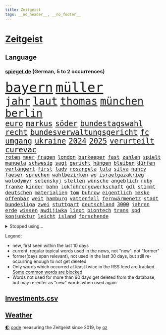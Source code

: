 ```yaml
---
title: Zeitgeist
tags: __no_header__, __no_footer__
---
```


# [Zeitgeist](https://oliz.io/zeitgeist/)

## Language

<h3><a href="https://www.spiegel.de" target="_blank">spiegel.de</a> (German, 5 to 2 occurrences)</h3>
<p style="font-family:monospace">
<span style="font-size:32pt"><a href="news_links.html#bayern" class="current">bayern</a></span>
<span style="font-size:32pt"><a href="news_links.html#müller" class="current">müller</a></span>
<br>
<span style="font-size:25pt"><a href="news_links.html#jahr" class="current">jahr</a></span>
<span style="font-size:25pt"><a href="news_links.html#laut" class="current">laut</a></span>
<span style="font-size:25pt"><a href="news_links.html#thomas" class="current">thomas</a></span>
<span style="font-size:25pt"><a href="news_links.html#münchen" class="current">münchen</a></span>
<span style="font-size:25pt"><a href="news_links.html#berlin" class="current">berlin</a></span>
<br>
<span style="font-size:18pt"><a href="news_links.html#euro" class="current">euro</a></span>
<span style="font-size:18pt"><a href="news_links.html#markus" class="current">markus</a></span>
<span style="font-size:18pt"><a href="news_links.html#söder" class="current">söder</a></span>
<span style="font-size:18pt"><a href="news_links.html#bundestagswahl" class="current">bundestagswahl</a></span>
<span style="font-size:18pt"><a href="news_links.html#recht" class="current">recht</a></span>
<span style="font-size:18pt"><a href="news_links.html#bundesverwaltungsgericht" class="current">bundesverwaltungsgericht</a></span>
<span style="font-size:18pt"><a href="news_links.html#fc" class="current">fc</a></span>
<span style="font-size:18pt"><a href="news_links.html#umgang" class="current">umgang</a></span>
<span style="font-size:18pt"><a href="news_links.html#ukraine" class="current">ukraine</a></span>
<span style="font-size:18pt"><a href="news_links.html#2024" class="current">2024</a></span>
<span style="font-size:18pt"><a href="news_links.html#2025" class="current">2025</a></span>
<span style="font-size:18pt"><a href="news_links.html#verurteilt" class="current">verurteilt</a></span>
<span style="font-size:18pt"><a href="news_links.html#curevac" class="new">curevac</a></span>
<br>
<span style="font-size:12pt"><a href="news_links.html#roten" class="current">roten</a></span>
<span style="font-size:12pt"><a href="news_links.html#meer" class="current">meer</a></span>
<span style="font-size:12pt"><a href="news_links.html#fragen" class="current">fragen</a></span>
<span style="font-size:12pt"><a href="news_links.html#london" class="current">london</a></span>
<span style="font-size:12pt"><a href="news_links.html#barkeeper" class="new">barkeeper</a></span>
<span style="font-size:12pt"><a href="news_links.html#fast" class="current">fast</a></span>
<span style="font-size:12pt"><a href="news_links.html#zahlen" class="current">zahlen</a></span>
<span style="font-size:12pt"><a href="news_links.html#spielt" class="current">spielt</a></span>
<span style="font-size:12pt"><a href="news_links.html#manuela" class="current">manuela</a></span>
<span style="font-size:12pt"><a href="news_links.html#schwesig" class="current">schwesig</a></span>
<span style="font-size:12pt"><a href="news_links.html#sagt" class="current">sagt</a></span>
<span style="font-size:12pt"><a href="news_links.html#gericht" class="current">gericht</a></span>
<span style="font-size:12pt"><a href="news_links.html#hängen" class="current">hängen</a></span>
<span style="font-size:12pt"><a href="news_links.html#bleiben" class="current">bleiben</a></span>
<span style="font-size:12pt"><a href="news_links.html#dürfen" class="current">dürfen</a></span>
<span style="font-size:12pt"><a href="news_links.html#verlängert" class="current">verlängert</a></span>
<span style="font-size:12pt"><a href="news_links.html#first" class="current">first</a></span>
<span style="font-size:12pt"><a href="news_links.html#lady" class="current">lady</a></span>
<span style="font-size:12pt"><a href="news_links.html#rosangela" class="new">rosangela</a></span>
<span style="font-size:12pt"><a href="news_links.html#lula" class="current">lula</a></span>
<span style="font-size:12pt"><a href="news_links.html#silva" class="current">silva</a></span>
<span style="font-size:12pt"><a href="news_links.html#nancy" class="current">nancy</a></span>
<span style="font-size:12pt"><a href="news_links.html#faeser" class="current">faeser</a></span>
<span style="font-size:12pt"><a href="news_links.html#sprechen" class="current">sprechen</a></span>
<span style="font-size:12pt"><a href="news_links.html#wahlbezirken" class="new">wahlbezirken</a></span>
<span style="font-size:12pt"><a href="news_links.html#wo" class="current">wo</a></span>
<span style="font-size:12pt"><a href="news_links.html#israelgazakrieg" class="current">israelgazakrieg</a></span>
<span style="font-size:12pt"><a href="news_links.html#wolodymyr" class="current">wolodymyr</a></span>
<span style="font-size:12pt"><a href="news_links.html#selenskyj" class="current">selenskyj</a></span>
<span style="font-size:12pt"><a href="news_links.html#stellen" class="current">stellen</a></span>
<span style="font-size:12pt"><a href="news_links.html#wünsche" class="current">wünsche</a></span>
<span style="font-size:12pt"><a href="news_links.html#angeblich" class="current">angeblich</a></span>
<span style="font-size:12pt"><a href="news_links.html#ruby" class="new">ruby</a></span>
<span style="font-size:12pt"><a href="news_links.html#franke" class="new">franke</a></span>
<span style="font-size:12pt"><a href="news_links.html#kinder" class="current">kinder</a></span>
<span style="font-size:12pt"><a href="news_links.html#bahn" class="current">bahn</a></span>
<span style="font-size:12pt"><a href="news_links.html#lokführergewerkschaft" class="current">lokführergewerkschaft</a></span>
<span style="font-size:12pt"><a href="news_links.html#gdl" class="current">gdl</a></span>
<span style="font-size:12pt"><a href="news_links.html#stimmt" class="current">stimmt</a></span>
<span style="font-size:12pt"><a href="news_links.html#deutschen" class="current">deutschen</a></span>
<span style="font-size:12pt"><a href="news_links.html#materialien" class="new">materialien</a></span>
<span style="font-size:12pt"><a href="news_links.html#tom" class="current">tom</a></span>
<span style="font-size:12pt"><a href="news_links.html#buhrow" class="new">buhrow</a></span>
<span style="font-size:12pt"><a href="news_links.html#eigentlich" class="current">eigentlich</a></span>
<span style="font-size:12pt"><a href="news_links.html#maske" class="current">maske</a></span>
<span style="font-size:12pt"><a href="news_links.html#offenbar" class="current">offenbar</a></span>
<span style="font-size:12pt"><a href="news_links.html#weit" class="current">weit</a></span>
<span style="font-size:12pt"><a href="news_links.html#hamburg" class="current">hamburg</a></span>
<span style="font-size:12pt"><a href="news_links.html#vattenfall" class="new">vattenfall</a></span>
<span style="font-size:12pt"><a href="news_links.html#fernwärmenetz" class="new">fernwärmenetz</a></span>
<span style="font-size:12pt"><a href="news_links.html#stadt" class="current">stadt</a></span>
<span style="font-size:12pt"><a href="news_links.html#bundesliga" class="current">bundesliga</a></span>
<span style="font-size:12pt"><a href="news_links.html#zwei" class="current">zwei</a></span>
<span style="font-size:12pt"><a href="news_links.html#stuttgart" class="current">stuttgart</a></span>
<span style="font-size:12pt"><a href="news_links.html#deutschland" class="current">deutschland</a></span>
<span style="font-size:12pt"><a href="news_links.html#3000" class="current">3000</a></span>
<span style="font-size:12pt"><a href="news_links.html#jahren" class="current">jahren</a></span>
<span style="font-size:12pt"><a href="news_links.html#erde" class="current">erde</a></span>
<span style="font-size:12pt"><a href="news_links.html#wissen" class="current">wissen</a></span>
<span style="font-size:12pt"><a href="news_links.html#awdijiwka" class="current">awdijiwka</a></span>
<span style="font-size:12pt"><a href="news_links.html#liegt" class="current">liegt</a></span>
<span style="font-size:12pt"><a href="news_links.html#biontech" class="new">biontech</a></span>
<span style="font-size:12pt"><a href="news_links.html#trans" class="current">trans</a></span>
<span style="font-size:12pt"><a href="news_links.html#spd" class="current">spd</a></span>
<span style="font-size:12pt"><a href="news_links.html#konjunktur" class="current">konjunktur</a></span>
<span style="font-size:12pt"><a href="news_links.html#leicht" class="current">leicht</a></span>
<span style="font-size:12pt"><a href="news_links.html#island" class="current">island</a></span>
<span style="font-size:12pt"><a href="news_links.html#forschende" class="current">forschende</a></span>
</p>
<details>
<summary>Stopped using...</summary>
<p class="former" style="font-size:12pt">
atmosphäre(1153) polizist(1153) vergeben(1153) völlig(1153) april(1152) kurzem(1152) twitter(1152) aufgeben(1151) diskutieren(1151) registriert(1151) welchem(1151) aufgerufen(1150) beobachtet(1150) heftig(1150) nötig(1150) untersagt(1150) verweigert(1150) gründer(1149) mannes(1149) prüfung(1149) weltweiten(1149) zuversicht(1149) beamte(1148) eskalation(1148) fuß(1148) gestohlen(1148) gutachten(1148) umfeld(1148) wege(1148) ziemlich(1148) abgang(1147) berichterstattung(1147) engagement(1147) gefasst(1147) geholfen(1147) meldete(1147) schaltet(1147) vermutlich(1147) verurteilte(1147) 2000(1146) armut(1146) aussicht(1146) dementiert(1146) dominiert(1146) landen(1146) stimme(1146) strafen(1146) unbekannten(1146) and(1145) berühmt(1145) dauerhaft(1145) demokraten(1145) klimaneutral(1145) saudiarabien(1145) uhr(1145) zverev(1145) frankfurter(1144) präsentieren(1144) spanier(1144) stich(1144) überwinden(1144) bedenken(1143) enttäuscht(1143) mahnt(1143) queen(1143) stürmer(1143) verschoben(1143) öffnen(1143) betreiber(1142) facebook(1142) kalifornien(1142) nutzer(1142) endgültig(1141) kämpfer(1141) leute(1141) lüge(1141) verändern(1141) wies(1141) deutet(1139) vorsprung(1139) appell(1137) bekämpfen(1137) hubertus(1137) islamischen(1137) august(1136) besuchen(1136) nord(1136) üben(1136) distanz(1135) entscheidenden(1135) ii(1135) siegen(1135) kindes(1134) tokio(1134) william(1133) belegen(1132) streitet(1131) betont(1128) euparlament(1128) februar(1128) herr(1128) beschlagnahmt(1126) porsche(1126) königin(1125) ausrüstung(1124) erwischt(1122) dein(1121) holte(1120) journalist(1120) museum(1120) eigenes(1119) teilnahme(1119) ämter(1118) apps(1116) niedrig(1115) besteht(1108) georg(1107) uhaft(1107) staatlichen(1101) elizabeth(1097) mängel(1085) gelangen(1084) westliche(1042) carlos(1007) notstand(1001) long(974) unis(966) angebote(965) werte(956) lediglich(926) waldbrände(920) lehren(911) kolumbien(903) flohen(902) zerstörte(888) auswärtige(885) ohnehin(884) djoković(881) kroatien(881) grundsätzlich(879) superstars(857) weibliche(846) zerstörten(845) musks(839) ali(830) mike(820) preiserhöhungen(811) getöteten(807) gehälter(806) hawaii(806) irritiert(806) medwedew(795) ruhestand(785) rwe(780) empfehlen(778) energiekosten(778) hendrik(775) volksverhetzung(772) rosa(769) russisches(753) kürzer(744) gewaltsamen(740) geringer(739) schärfere(735) laura(732) einfacher(731) energiekonzern(729) mache(728) lehrerinnen(724) einziger(722) kretschmann(720) sank(720) lieferung(717) öffentlichrechtlichen(717) angekündigte(715) pink(714) kriegs(713) kanzlers(708) einrichtungen(702) propaganda(701) inhalte(692) trockenheit(689) desto(687) großbrand(680) explosionen(677) filmemacher(673) journalismus(670) westens(665) 40000(654) absagen(638) fluss(636) unmittelbar(634) besetzte(630) hochrangigen(627) nebenbei(627) todes(623) töchter(622) bewusst(613) kalt(602) bezeichnen(600) zugänglich(594) auslöser(593) drohe(593) anschuldigungen(590) haare(589) vermisster(583) recherchen(581) verhängnis(575) erfurt(570) el(566) gefällt(566) 1200(561) besitzt(561) mordfall(561) zunahme(556) ramelow(542) verheerend(542) idol(539) grundschule(538) 54(537) irgendwann(534) valley(534) 86(533) vermissten(532) neustart(528) thüringens(528) ängste(522) geschichtenewsletter(518) demenz(515) kostete(513) erdbeben(509) vernichtet(509) landwirtschaft(506) erlegen(504) scheiterten(496) effekt(490) fronten(490) tode(487) erhielten(484) offenlegen(484) notruf(481) werben(479) weltgrößten(478) beseitigt(475) bellingham(467) jude(467) tobias(465) ukrainerusslandnews(465) größeres(462) jüngst(458) klettert(455) bussen(452) gerechtfertigt(451) konten(448) fortschritt(441) beobachter(439) ausgestattet(438) winzer(434) spiegelrecherche(432) kurzen(424) standard(422) entführen(420) immobilienkonzern(420) direktor(418) carter(413) knappe(413) kocht(413) ausgegeben(410) angewiesen(407) baustellen(399) eric(390) gleise(386) as(385) transportiert(383) ausharren(382) adolf(377) trotzen(376) 4(375) serben(374) singt(374) ausgabe(369) siemens(368) wechselte(368) verdoppeln(367) skepsis(365) roland(363) steigern(363) 1991(362) interviews(362) saarlouis(362) verbannt(357) supermarkt(356) begleitung(354) traut(352) opfers(351) erheblichen(350) wiener(348) hürde(346) kandidieren(346) pedro(346) steine(346) leblos(344) aufgefallen(340) gelder(336) lockt(336) bruchteil(335) einkaufszentrum(335) nhl(335) sensation(334) viertagewoche(334) aggressiv(333) genehmigungen(333) nepal(333) geschadet(329) überflüssig(329) amtsantritt(328) geschwister(328) christdemokraten(326) prozesse(325) ausstand(324) forscherteam(324) immobilienpreise(322) djirsarai(321) fdpgeneralsekretär(321) elektrische(320) komplizierten(320) herstellers(319) täglichen(319) grünenchefin(318) eiltempo(317) profifußball(316) freier(314) gedenken(314) ständig(313) erneuter(311) alcaraz(310) konto(309) attackierte(307) autofahren(307) erschüttern(307) leon(306) anderson(305) 5000(304) fridays(304) steigert(303) ausgerufen(302) angestiegen(301) aufbruch(301) bundesweiten(301) gedemütigt(301) eskalierte(297) niederösterreich(297) militäreinsatz(296) aktive(294) insekten(294) stürmte(293) 46(290) hitzewelle(284) kommentare(281) toll(281) weltmeisterin(279) leiterin(277) ausflug(276) blüht(275) spiegelreport(275) austritt(273) glücklicher(273) sportliche(273) stürme(272) komplizen(271) 30000(269) genervt(269) wagenknechts(267) ausweitung(265) begeben(264) trinkwasser(264) akkus(262) germany(260) beeinflussen(259) gewartet(259) saisonstart(259) genaue(254) mutterkonzern(254) regulierung(254) 55jährige(253) baugenehmigungen(252) angelegenheit(251) denkmal(251) hohes(251) tatwaffe(250) wirksam(250) kollidiert(248) daniil(247) france(247) veränderungen(246) wiederwahl(246) beides(245) fehlern(245) glas(245) ticket(243) verblüffenden(242) wrack(242) kampfjet(240) taiwans(240) linkspartei(239) zeuge(239) zuständigen(238) angeschossen(236) prosieben(236) bijan(235) breites(233) veröffentlichte(233) 33jähriger(232) aufschwung(232) eintreffen(232) solaranlagen(232) linkenchef(231) tauben(231) fraktionen(229) solar(229) schulze(223) sponsor(223) wärmepumpe(223) luxus(222) renommierter(222) samuel(222) erforscht(220) gegend(217) chips(216) eingeschlagen(216) sportart(215) gedenkt(214) hessens(213) billig(212) kfw(212) spürt(212) eskalieren(211) tennisspielerin(211) versteckt(209) plastikmüll(208) arktis(207) mischen(207) mohamed(207) radikalisierung(206) ken(204) aufgerollt(203) begleitete(203) till(203) waldbränden(203) motorräder(202) strompreise(202) genießen(200) lee(199) beschleunigen(198) drohnenangriffe(198) umbenennung(197) weltwetterorganisation(197) gelände(196) lüneburg(195) mangelware(195) heiklen(194) nötigen(194) naturschutz(193) absetzung(191) kalender(191) uskapitol(191) schwärmt(190) vergabe(190) arne(189) blockt(189) flüchtlingszahlen(189) pessimistisch(189) energieintensive(188) yeboah(188) blume(187) mohammed(187) schläge(187) stichwahl(187) tritte(187) wärme(187) einzusetzen(186) ausschließen(185) kalifornischen(185) pfleger(185) uruguay(185) acker(184) mangelnden(184) qualifiziert(184) unzulässig(184) versagte(184) jüdischer(183) länderspiel(183) aussah(179) scharfen(179) wuchs(178) zahlungen(178) scott(177) brandstiftung(176) ätna(174) einziehen(173) schlepper(173) sánchez(173) vorläufigen(173) rumort(172) titelgewinn(172) jet(171) kurve(171) schlagersängerin(171) schwieg(170) erkennt(169) talente(169) unterschied(169) zwanzig(169) 78(168) lindemann(168) rammsteinsänger(168) überprüft(168) abgewehrt(166) faxgeräte(166) made(166) passende(164) niedergang(163) greta(162) like(162) thunberg(162) busfahrer(161) installation(161) wiederentdeckt(161) drückt(160) fernwärme(160) richtlinien(160) weile(160) fällig(159) motorrad(158) plattformen(158) vorbilder(158) hubert(157) tatverdächtig(157) unterhalb(157) vorsaison(156) lebend(155) bahrain(154) erschöpfung(153) exnationalspielerin(153) gentechnik(153) ross(153) vereinen(153) 30jähriger(152) beeinträchtigungen(152) fraktionschefin(152) rechtsradikalen(152) gleichermaßen(151) hinziehen(151) kuriosen(151) soziologe(151) stellenabbau(151) geparkten(150) hessische(150) benachteiligt(149) geeignet(149) verhandelten(149) flüchtlingen(147) händen(147) monatelangem(147) saudischer(147) vertrauter(146) beliebten(144) mobilfunknetz(144) bewerbungen(143) energy(143) gedauert(143) wählten(143) ecstasy(142) luka(142) länderspielen(142) nahel(142) benötigten(141) besiegen(140) sicheren(140) sauna(139) staatsbesuch(139) vorrücken(139) aufgrund(138) ausgestorben(138) verwahrt(137) nachvollziehbar(136) berufsgruppe(135) intensiv(135) belästigungen(134) krankenhauses(134) mitschüler(134) schwitzen(134) winzige(133) wertschätzung(132) k(131) strotzt(131) zelt(131) beschimpfungen(129) krähen(129) überragenden(129) mancher(128) russlandpolitik(128) varianten(128) winfried(128) highway(127) service(127) häfen(126) geistliche(125) handlungsbedarf(125) industriestrompreis(125) wahlkommission(125) angetreten(124) planet(124) zehnmal(124) aggressives(123) immobilienmarkt(123) megan(123) designer(122) forschern(122) skurriler(122) abneigung(121) ansatz(120) architektur(120) inka(120) oberstes(120) argentinier(119) garantien(119) mächtigsten(119) bayernprofi(118) fremde(117) regierungsbildung(117) rekordtransfer(117) signale(117) marihuana(116) kapitol(115) treppe(115) fester(114) harmonie(114) bereitstellen(113) einbüßen(113) kipppunkt(113) schrecklichen(113) erwischte(112) impfung(112) kamikazedrohnen(112) panama(112) künstlerinnen(110) voigt(110) prüfstand(109) ideologie(108) körperliche(108) onlinedating(108) rapinoe(108) erkämpften(107) riskanten(107) loben(106) kraftwerke(105) schach(105) strafrechtlich(105) topteams(105) kiesewetter(104) nationaltrainerin(104) bewaffnet(103) hot(103) recklinghausen(103) tagelangen(103) ausnahmezustand(102) fußballerin(102) initiatoren(102) luxusautos(102) roderich(102) öffentlicher(102) dfbkader(101) dürfe(101) schmieden(101) us(101) bedenklich(100) fälschung(100) spanischer(100) alaska(99) arbeitsvertrag(99) dialog(99) jüdisches(99) ehrung(98) erfolgreicher(98) inhaber(98) rekonstruktion(98) verkehrsunfall(98) 24jährige(97) löscht(97) unterschieden(97) gebildet(96) zerstreuen(96) hindernis(95) pannen(95) weigerte(95) klimaschützer(94) kreative(94) südfrankreich(94) ausmustern(93) journalistinnen(93) stiegen(93) dubiose(92) festnetz(92) künstlerischen(92) lackiert(92) 3300(91) buchautorin(91) teslas(91) unschuld(91) gezerre(90) hundebesitzer(90) insider(90) mobiltelefone(89) beute(88) boy(88) clown(88) erzwungenen(88) verzehr(88) bedürfnisse(87) burkina(87) entwicklungsministerin(87) faso(87) flugbereitschaft(87) gräueltaten(87) joseph(87) svenja(87) terminen(87) erklommen(86) jared(86) leto(86) sterblichen(86) trotzte(86) verbandspräsidenten(86) bierhoff(85) bundesdatenschutzbeauftragte(85) ferne(85) füllkrug(85) niclas(85) rabe(85) windenergie(85) antisemitischen(84) mittelfeld(84) rufe(84) spieltagen(84) arzneimittelproduktion(83) auswärts(83) erbgut(83) kinohit(83) kusseklat(83) lost(83) virales(83) arbeitszeiterfassung(82) gemäß(82) hochstaplers(82) raub(82) schusswaffenangriff(82) ursprünglichen(82) fiat(81) mangelhafte(81) modernisierung(81) patientendaten(81) scharfschützengewehren(81) schein(81) sitzungen(81) aktienrente(80) betrunken(80) drohnenschwärmen(80) jahrelangem(80) planung(80) reporters(80) stromkosten(80) würzburg(80) auftaktpleite(79) bghurteil(79) federt(79) kapitolsturm(79) schärfer(79) schönbohm(79) sogenannter(79) bezahlbare(78) davide(78) jugendstrafe(78) süddeutsche(78) eugesetz(77) festgehaltenen(77) heutzutage(77) joko(77) klaas(77) algorithmen(76) digitaler(76) gleisen(76) hymne(76) misst(76) reformiert(76) streeck(76) 76(75) hurra(75) tatverdacht(75) verpflichtungen(75) verschleiern(75) atomkraftwerke(74) deborah(74) gewässern(74) neuling(74) spdgeneralsekretär(74) unvorstellbar(74) auschwitz(73) bevorzugung(73) chemieindustrie(73) dringenden(73) eisernen(73) erneuerung(73) jubiläum(73) monarchen(73) polizeiwache(73) störte(73) umwerfend(73) berechnen(72) kundinnen(72) staatsbibliothek(72) dončić(71) festhält(71) gestaltet(71) privatfernsehen(71) staatsschulden(71) strompreis(71) verbracht(71) versenkte(71) überrumpelt(71) ausfällen(70) dallas(70) darstellen(70) hartmut(70) spannende(70) streamen(70) veranlasst(70) bundesverkehrsminister(69) charité(69) energisch(69) herzprobleme(69) massenproteste(69) rettungsarbeiten(69) sardinien(69) verspätet(69) völkerrecht(69) absolvierte(68) dokumentation(68) irrsinn(68) seehofer(68) straßentunnel(68) usforscher(68) zauberer(68) zugeht(68) 55jähriger(67) biopic(67) chili(67) drakonische(67) hazel(67) jährt(67) rage(67) schlicht(67) bischof(66) friedens(66) güter(66) luxusuhr(66) migrantinnen(66) publikumsliebling(66) rehabilitiert(66) rettungshubschrauber(66) verhalf(66) comedian(65) duo(65) erfolgs(65) tauchten(65) 133(64) klischee(64) lesung(64) paddelte(64) infos(63) lehramtsstudium(63) nachnominiert(63) tauruswaffen(63) annahme(62) lindert(62) populistische(62) schroff(62) tuvalu(62) töteten(62) expertin(61) harrte(61) matchwinner(61) personenschützer(61) usabgeordnete(61) verbesserte(61) zentralrat(61) außergewöhnliche(60) befristungen(60) verblüffend(60) 54jähriger(59) norderney(59) stromsteuer(59) vervielfacht(59) bundesinnenministerium(58) humoristen(58) längerem(58) lösegeld(58) meeren(58) spezialkräften(58) weitreichenden(58) abramowitsch(57) befördert(57) busunfall(57) demos(57) fußballeuropameisterschaft(57) oligarch(57) störungen(57) anbau(56) chat(56) stücke(56) veteranentag(56) flüchtig(55) geröll(55) revolutionswächter(55) verschlossenen(55) egger(54) gewünscht(54) hausaufgaben(54) kifirma(54) linden(54) mitbringen(54) nationalsozialisten(54) p(54) rekordbüchern(54) bahnsteig(53) bahnstrecke(53) gelebt(53) komiker(53) manches(53) maximum(53) waldstück(53) aufgeteilt(52) beherbergen(52) brandstifter(52) eusanktionen(52) feuerwehreinsatz(52) gezielte(52) surft(52) verzweifeln(52) angehende(51) mächtiger(51) vertreibung(51) übernahmen(51) drehbuchautorin(50) flieht(50) haushälter(50) schulhof(50) zugstrecke(50) blinder(49) kloster(49) mobbing(49) tournee(49) trail(49) usstar(49) verschanzt(49) 41jährige(48) abgasnorm(48) abzugeben(48) flüchtlingsunterkunft(48) fürst(48) gasfelder(48) lebensgefährte(48) nassen(48) tabellenkeller(48) wütend(48) angestellt(47) bundesstaaten(47) einflussreichen(47) loriot(47) verschreckt(47) vorführt(47) bist(46) díaz(46) gerechnet(46) nervös(46) scharen(46) silicon(46) studierendenwerk(46) finals(45) fuhren(45) preisträger(45) rechtsstaat(45) bundestagspräsidentin(44) butler(44) bärbel(44) furore(44) fünfjährigen(44) gesiegt(44) hackerangriff(44) haftbefehle(44) insektensterben(44) radikaler(44) reaktiviert(44) spielfeld(44) zeitverschwendung(44) jordanien(43) repräsentantenhaus(43) schuften(43) versetzung(43) wohlbefinden(43) fassade(42) gespeichert(42) guerreiro(42) klassenzimmer(42) preisdeckel(42) raphaël(42) sicherheitsvorkehrungen(42) gummersbach(41) hurricane(41) vielfältig(41) mehrarbeit(40) rebellieren(40) schmerzt(40) 24jähriger(39) abscheuliche(39) förderbank(39) offline(39) allheilmittel(38) elbtunnel(38) eubeitritt(38) großzügigen(38) konkurrieren(38) mittelfeldspieler(38) reagierten(38) rechtspopulistische(38) wiedervereinigung(38) überraschende(38) asylbewerberunterkunft(37) heuferumlauf(37) präsidentenamt(37) teilung(37) umfang(37) beherrschen(36) gefährlichsten(36) hamasmitglieder(36) terroristische(36) thronfolger(36) weltordnung(36) überdurchschnittliches(36) cricketwm(35) israel/gaza(35) milliardenschwerer(35) mordverdacht(35) ndr(35) autozulieferer(34) bejubeln(34) blutvergießen(34) cornelia(34) israelfeindliche(34) mesut(34) neukölln(34) sz(34) auswerten(33) draisaitl(33) edmonton(33) eingefahren(33) oilers(33) parallele(33) riegelt(33) stabilität(33) erwürgt(32) gwyneth(32) interne(32) paltrow(32) panzerabwehrrakete(32) server(32) sportwagen(32) tödliches(32) bombardement(31) container(31) diplomatin(31) entstehung(31) palästinenserin(31) raketenangriffen(31) rechtsextrem(31) antiisraeldemo(30) beteuert(30) gescheiterte(30) israelgaza(30) maren(30) muslimischen(30) nächten(30) sicherheitsexperten(30) kehrte(29) solidarisieren(29) weiden(29) abtreten(28) niedrige(28) passenden(28) spiegelreporterin(28) verfassungswidrig(28) adania(27) antiisraelische(27) buchmesse(27) engen(27) gedrückt(27) geschleust(27) greifswald(27) israelfeinde(27) remmos(27) shibli(27) türkischer(27) wackeln(27) 20jährigen(26) oberstdorf(26) verlauf(26) zeitfenster(26) zugunsten(26) attest(25) einwohnern(25) holger(25) jüdinnen(25) nationalteams(25) rafah(25) rune(25) schlimmen(25) tennisprofi(25) tvjournalist(25) ärztliches(25) ausverkaufte(24) bahndamm(24) existenzrecht(24) haifa(24) hess(24) inneneinrichtung(24) nacktem(24) oberkörper(24) patriots(24) schleuserrings(24) sportgerichtshof(24) tabellenplatz(24) tories(24) business(23) debattieren(23) entwicklungs(23) höchstem(23) missglückten(23) oberhalb(23) situationen(23) trällern(23) tunnelsystem(23) umweltschäden(23) anfällig(22) auflöst(22) ausruf(22) autolobby(22) eignen(22) ansichten(21) applezulieferer(21) foxconn(21) grönemeyer(21) solo(21) verwenden(21) verzaubert(21) ablösung(20) anleihen(20) apparat(20) beihilfe(20) beirut(20) hamasterrorangriff(20) verschollenes(20) antisemitischem(19) sonderzahlung(19) wandergruppe(19) 1938(18) alaa(18) betroffener(18) elektrowende(18) frachterkollision(18) koordinator(18) millionenschatz(18) mindeststeuer(18) unterzeichner(18) verletze(18) abgefahren(17) aufzeichnungen(17) charts(17) europäischer(17) toben(17) tochterfirma(17) auftraggeber(16) blutdruck(16) guardian(16) hamasstellungen(16) konzepte(16) mangelndes(16) woanders(16) angeschlagene(15) atef(15) dichtmachen(15) präsidentschaftsbewerbung(15) schmutzige(15) unkrautvernichter(15) enthüllungen(14) gesurft(14) quadrat(14) schalten(14) verkommen(14) ware(14) aktionäre(13) aufschluss(13) bedingt(13) erdogan(13) patzt(13) sabine(13) umweltfragen(13) abzuwenden(12) gibt's(12) kulturszene(12) protestmarsch(12) streaming(12) windkraftkrise(12) anwar(11) dauerrivalen(11) ghazi(11) komfortzone(11) stefanos(11)
</p>
</details>
<p>Legend:
<ul>
<li><span class="new">new</span>, first seen within the last 10 days</li>
<li><span class="current">current</span>, regular topical words used in the news, not "new", not "former"</li>
<li><span class="former">former(days span relevant)</span>, not used in the last 30 days, but still re-occurring enough to not get deleted</li>
<li>Only words which occurred at least twice in the RSS feed are tracked. <a href="language/filters.py">Some common words are blocked</a></li>
<li>Words not used for more than 90 days get deleted from the database, but may re-enter as "new" words when used again</li>
</ul>
</p>

## [Investments](investments.html)[.csv](investments.csv)

## [Weather](weather.html)

<footer>
<a href="javascript:toggleTheme()" class="nav">🌓</a>
<a href="https://github.com/ooz/zeitgeist">code</a> measuring the Zeitgeist since 2019, by <a href="https://oliz.io">oz</a>
</footer>
